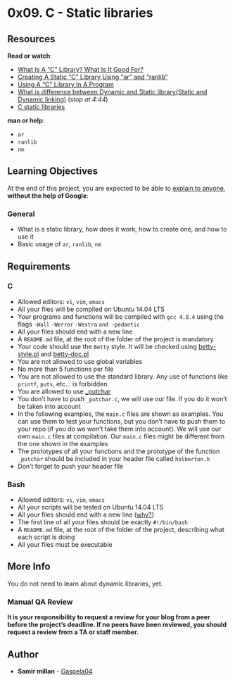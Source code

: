 <h1 class="gap">0x09. C - Static libraries</h1>
<article id="description" class="gap formatted-content">
    <h2>Resources</h2>

<p><strong>Read or watch</strong>:</p>

<ul>
<li><a href="/rltoken/PbeVzqesxDzZeETuXCHfJw" title="What Is A &quot;C&quot; Library? What Is It Good For?" target="_blank">What Is A “C” Library? What Is It Good For?</a> </li>
<li><a href="/rltoken/j4QblpmIVTZTABKGG5vUqQ" title="Creating A Static &quot;C&quot; Library Using &quot;ar&quot; and &quot;ranlib&quot;" target="_blank">Creating A Static “C” Library Using “ar” and “ranlib”</a> </li>
<li><a href="/rltoken/cmr8SwUbHBIRlaYY2fldGw" title="Using A &quot;C&quot; Library In A Program" target="_blank">Using A “C” Library In A Program</a> </li>
<li><a href="/rltoken/wC9HCOvJwa_Co1nZuL4QMA" title="What is difference between Dynamic and Static library(Static and Dynamic linking)" target="_blank">What is difference between Dynamic and Static library(Static and Dynamic linking)</a> (<em>stop at 4:44</em>)</li>
<li><a href="/rltoken/H6HgF-dhrHDgUOe7pazuoA" title="C static libraries" target="_blank">C static libraries</a> </li>
</ul>

<p><strong>man or help</strong>:</p>

<ul>
<li><code>ar</code></li>
<li><code>ranlib</code></li>
<li><code>nm</code></li>
</ul>

<h2>Learning Objectives</h2>

<p>At the end of this project, you are expected to be able to <a href="/rltoken/e9mgQGZGwhcbuGEDL0Nw2Q" title="explain to anyone" target="_blank">explain to anyone</a>, <strong>without the help of Google</strong>:</p>

<h3>General</h3>

<ul>
<li>What is a static library, how does it work, how to create one, and how to use it</li>
<li>Basic usage of <code>ar</code>, <code>ranlib</code>, <code>nm</code></li>
</ul>

<h2>Requirements</h2>

<h3>C</h3>

<ul>
<li>Allowed editors: <code>vi</code>, <code>vim</code>, <code>emacs</code></li>
<li>All your files will be compiled on Ubuntu 14.04 LTS</li>
<li>Your programs and functions will be compiled with <code>gcc 4.8.4</code> using the flags <code>-Wall</code> <code>-Werror</code> <code>-Wextra</code> <code>and -pedantic</code></li>
<li>All your files should end with a new line</li>
<li>A <code>README.md</code> file, at the root of the folder of the project is mandatory</li>
<li>Your code should use the <code>Betty</code> style. It will be checked using <a href="https://github.com/holbertonschool/Betty/blob/master/betty-style.pl" title="betty-style.pl" target="_blank">betty-style.pl</a> and <a href="https://github.com/holbertonschool/Betty/blob/master/betty-doc.pl" title="betty-doc.pl" target="_blank">betty-doc.pl</a></li>
<li>You are not allowed to use global variables</li>
<li>No more than 5 functions per file</li>
<li>You are not allowed to use the standard library. Any use of functions like <code>printf</code>, <code>puts</code>, etc… is forbidden</li>
<li>You are allowed to use <a href="https://github.com/holbertonschool/_putchar.c/blob/master/_putchar.c" title="_putchar" target="_blank">_putchar</a></li>
<li>You don’t have to push <code>_putchar.c</code>, we will use our file. If you do it won’t be taken into account</li>
<li>In the following examples, the <code>main.c</code> files are shown as examples. You can use them to test your functions, but you don’t have to push them to your repo (if you do we won’t take them into account). We will use our own <code>main.c</code> files at compilation. Our <code>main.c</code> files might be different from the one shown in the examples</li>
<li>The prototypes of all your functions and the prototype of the function <code>_putchar</code> should be included in your header file called <code>holberton.h</code></li>
<li>Don’t forget to push your header file</li>
</ul>

<h3>Bash</h3>

<ul>
<li>Allowed editors: <code>vi</code>, <code>vim</code>, <code>emacs</code></li>
<li>All your scripts will be tested on Ubuntu 14.04 LTS</li>
<li>All your files should end with a new line (<a href="http://unix.stackexchange.com/questions/18743/whats-the-point-in-adding-a-new-line-to-the-end-of-a-file/18789">why?</a>)</li>
<li>The first line of all your files should be exactly <code>#!/bin/bash</code></li>
<li>A <code>README.md</code> file, at the root of the folder of the project, describing what each script is doing</li>
<li>All your files must be executable</li>
</ul>

<h2>More Info</h2>

<p>You do not need to learn about dynamic libraries, yet.</p>

<h3>Manual QA Review</h3>

<p><strong>It is your responsibility to request a review for your blog from a peer before the project’s deadline. If no peers have been reviewed, you should request a review from a TA or staff member.</strong></p>

  </article>

## Author
* **Samir millan** - [Gaspela04](https://github.com/Gaspela04)
